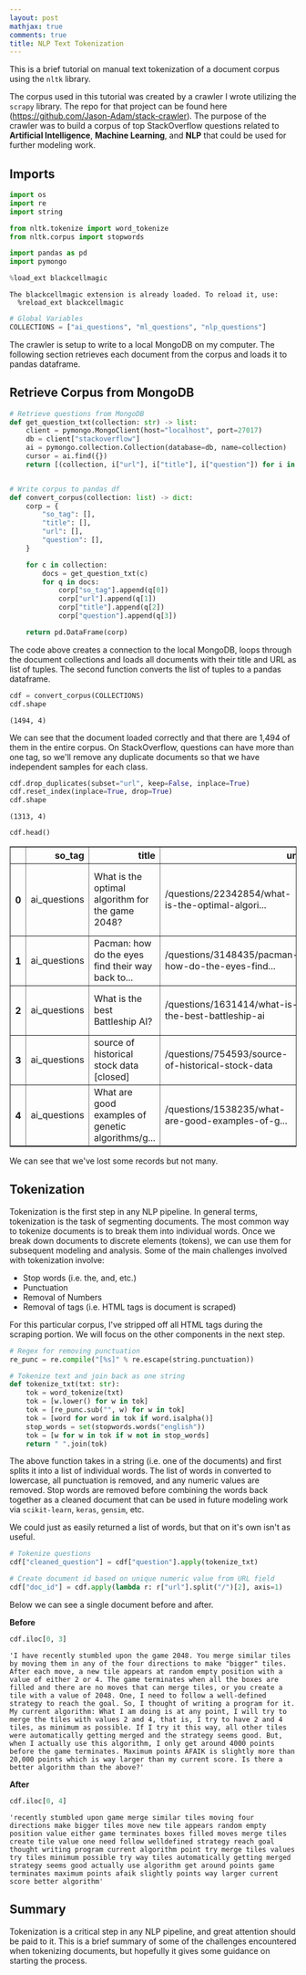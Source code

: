 ```yaml
---
layout: post
mathjax: true
comments: true
title: NLP Text Tokenization
---
```

This is a brief tutorial on manual text tokenization of a document corpus using the `nltk` library.  

The corpus used in this tutorial was created by a crawler I wrote utilizing the `scrapy` library. The repo for that project can be found here (https://github.com/Jason-Adam/stack-crawler). The purpose of the crawler was to build a corpus of top StackOverflow questions related to **Artificial Intelligence**, **Machine Learning**, and **NLP** that could be used for further modeling work.  

## Imports


```python
import os
import re
import string

from nltk.tokenize import word_tokenize
from nltk.corpus import stopwords

import pandas as pd
import pymongo

%load_ext blackcellmagic
```

    The blackcellmagic extension is already loaded. To reload it, use:
      %reload_ext blackcellmagic



```python
# Global Variables
COLLECTIONS = ["ai_questions", "ml_questions", "nlp_questions"]
```

The crawler is setup to write to a local MongoDB on my computer. The following section retrieves each document from the corpus and loads it to pandas dataframe.  

## Retrieve Corpus from MongoDB


```python
# Retrieve questions from MongoDB
def get_question_txt(collection: str) -> list:
    client = pymongo.MongoClient(host="localhost", port=27017)
    db = client["stackoverflow"]
    ai = pymongo.collection.Collection(database=db, name=collection)
    cursor = ai.find({})
    return [(collection, i["url"], i["title"], i["question"]) for i in cursor]


# Write corpus to pandas df
def convert_corpus(collection: list) -> dict:
    corp = {
        "so_tag": [],
        "title": [],
        "url": [],
        "question": [],
    }

    for c in collection:
        docs = get_question_txt(c)
        for q in docs:
            corp["so_tag"].append(q[0])
            corp["url"].append(q[1])
            corp["title"].append(q[2])
            corp["question"].append(q[3])

    return pd.DataFrame(corp)
```

The code above creates a connection to the local MongoDB, loops through the document collections and loads all documents with their title and URL as list of tuples. The second function converts the list of tuples to a pandas dataframe.


```python
cdf = convert_corpus(COLLECTIONS)
cdf.shape
```




    (1494, 4)



We can see that the document loaded correctly and that there are 1,494 of them in the entire corpus. On StackOverflow, questions can have more than one tag, so we'll remove any duplicate documents so that we have independent samples for each class.


```python
cdf.drop_duplicates(subset="url", keep=False, inplace=True)
cdf.reset_index(inplace=True, drop=True)
cdf.shape
```




    (1313, 4)




```python
cdf.head()
```




<div>
<style scoped>
    .dataframe tbody tr th:only-of-type {
        vertical-align: middle;
    }

    .dataframe tbody tr th {
        vertical-align: top;
    }

    .dataframe thead th {
        text-align: right;
    }
</style>
<table border="1" class="dataframe">
  <thead>
    <tr style="text-align: right;">
      <th></th>
      <th>so_tag</th>
      <th>title</th>
      <th>url</th>
      <th>question</th>
    </tr>
  </thead>
  <tbody>
    <tr>
      <th>0</th>
      <td>ai_questions</td>
      <td>What is the optimal algorithm for the game 2048?</td>
      <td>/questions/22342854/what-is-the-optimal-algori...</td>
      <td>I have recently stumbled upon the game 2048. Y...</td>
    </tr>
    <tr>
      <th>1</th>
      <td>ai_questions</td>
      <td>Pacman: how do the eyes find their way back to...</td>
      <td>/questions/3148435/pacman-how-do-the-eyes-find...</td>
      <td>I found a lot of references to the AI of the g...</td>
    </tr>
    <tr>
      <th>2</th>
      <td>ai_questions</td>
      <td>What is the best Battleship AI?</td>
      <td>/questions/1631414/what-is-the-best-battleship-ai</td>
      <td>Battleship! Back in 2003 (when I was 17), I co...</td>
    </tr>
    <tr>
      <th>3</th>
      <td>ai_questions</td>
      <td>source of historical stock data [closed]</td>
      <td>/questions/754593/source-of-historical-stock-data</td>
      <td>I'm trying to make a stock market simulator (p...</td>
    </tr>
    <tr>
      <th>4</th>
      <td>ai_questions</td>
      <td>What are good examples of genetic algorithms/g...</td>
      <td>/questions/1538235/what-are-good-examples-of-g...</td>
      <td>Genetic algorithms (GA) and genetic programmin...</td>
    </tr>
  </tbody>
</table>
</div>



We can see that we've lost some records but not many.  

## Tokenization  
Tokenization is the first step in any NLP pipeline. In general terms, tokenization is the task of segmenting documents. The most common way to tokenize documents is to break them into individual words. Once we break down documents to discrete elements (tokens), we can use them for subsequent modeling and analysis. Some of the main challenges involved with tokenization involve:  
* Stop words (i.e. the, and, etc.)  
* Punctuation  
* Removal of Numbers  
* Removal of tags (i.e. HTML tags is document is scraped)  

For this particular corpus, I've stripped off all HTML tags during the scraping portion. We will focus on the other components in the next step.  


```python
# Regex for removing punctuation
re_punc = re.compile("[%s]" % re.escape(string.punctuation))

# Tokenize text and join back as one string
def tokenize_txt(txt: str):
    tok = word_tokenize(txt)
    tok = [w.lower() for w in tok]
    tok = [re_punc.sub("", w) for w in tok]
    tok = [word for word in tok if word.isalpha()]
    stop_words = set(stopwords.words("english"))
    tok = [w for w in tok if w not in stop_words]
    return " ".join(tok)
```

The above function takes in a string (i.e. one of the documents) and first splits it into a list of individual words. The list of words in converted to lowercase, all punctuation is removed, and any numeric values are removed. Stop words are removed before combining the words back together as a cleaned document that can be used in future modeling work via `scikit-learn`, `keras`, `gensim`, etc.  

We could just as easily returned a list of words, but that on it's own isn't as useful.


```python
# Tokenize questions
cdf["cleaned_question"] = cdf["question"].apply(tokenize_txt)

# Create document id based on unique numeric value from URL field
cdf["doc_id"] = cdf.apply(lambda r: r["url"].split("/")[2], axis=1)
```

Below we can see a single document before and after.  

**Before**


```python
cdf.iloc[0, 3]
```




    'I have recently stumbled upon the game 2048. You merge similar tiles by moving them in any of the four directions to make "bigger" tiles. After each move, a new tile appears at random empty position with a value of either 2 or 4. The game terminates when all the boxes are filled and there are no moves that can merge tiles, or you create a tile with a value of 2048. One, I need to follow a well-defined strategy to reach the goal. So, I thought of writing a program for it. My current algorithm: What I am doing is at any point, I will try to merge the tiles with values 2 and 4, that is, I try to have 2 and 4 tiles, as minimum as possible. If I try it this way, all other tiles were automatically getting merged and the strategy seems good. But, when I actually use this algorithm, I only get around 4000 points before the game terminates. Maximum points AFAIK is slightly more than 20,000 points which is way larger than my current score. Is there a better algorithm than the above?'



**After**


```python
cdf.iloc[0, 4]
```




    'recently stumbled upon game merge similar tiles moving four directions make bigger tiles move new tile appears random empty position value either game terminates boxes filled moves merge tiles create tile value one need follow welldefined strategy reach goal thought writing program current algorithm point try merge tiles values try tiles minimum possible try way tiles automatically getting merged strategy seems good actually use algorithm get around points game terminates maximum points afaik slightly points way larger current score better algorithm'



## Summary  
Tokenization is a critical step in any NLP pipeline, and great attention should be paid to it. This is a brief summary of some of the challenges encountered when tokenizing documents, but hopefully it gives some guidance on starting the process.
